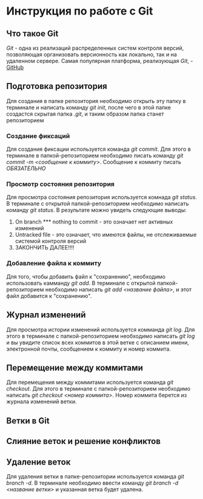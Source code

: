 # Инструкция по работе с Git

## Что такое Git
*Git* - одна из реализаций распределенных систем контроля версий, позволяющая организовать версионность как локально, так и на удаленном сервере. Самая популярная платформа, реализующая *Git*, - [GitHub](https://github.com) 

## Подготовка репозитория
Для создания в папке репозитория необходимо открыть эту папку в терминале и написать команду *git init*, после чего в этой папке создастся скрытая папка *.git*, и таким образом папка станет репозиторием

### Создание фиксаций
Для создания фиксации используется команда *git commit*. Для этого в терминале в папкой-репозиторием необходимо писать команду *git commit -m <сообщение к коммиту>*. Сообщение к коммиту писать *ОБЯЗАТЕЛЬНО*

### Просмотр состояния репозитория
Для просмотра состояния репозитория используется комнада *git status*. В терминале с открытой папкой-репозиторием необходимо написать команду *git status*. В результате можно увидеть следующие выводы:
1. On branch *** nothing to commit - это означает нет активных изменений
2. Untracked file - это означает, что имеются файлы, не отслеживаемые системой контроля версий
3. ЗАКОНЧИТЬ ДАЛЕЕ!!!!

### Добавление файла к коммиту
Для того, чтобы добавить файл к "сохранению", необходимо использовать камманду *git add*. В терминале с открытой папкой-репозиторием необходимо написать *git add <название файла>*, и этот файл добавится к "сохранению".

## Журнал изменений
Для просмотра истории изменений используется комманда *git log*. Для этого в терминале с папкой-репозиторием необходимо написать *git log* и вы увидите список всех коммитов в этой ветке с описанием имени, электронной почты, сообщением к коммиту и номер коммита.

## Перемещение между коммитами
Для перемещения между коммитами используется команда *git checkout*. Для этого в терминале с папкой-репозиторием необходимо написать *git checkout <номер коммита>*. Номер коммита берется из журнала изменений ветки.
## Ветки в Git

## Слияние веток и решение конфликтов

## Удаление веток
Для удаления ветки в папке-репозитории используется команда *git branch -d*. В терминале необходимо ввести команду *git branch -d <название ветки>* и указанная ветка будет удалена.